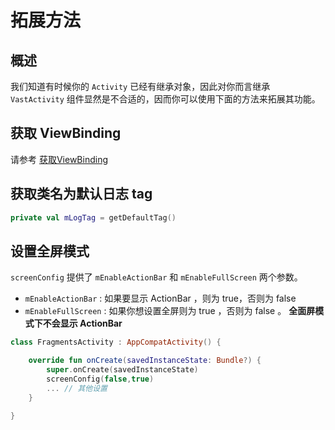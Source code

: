 # 拓展方法

## 概述

我们知道有时候你的 `Activity` 已经有继承对象，因此对你而言继承 `VastActivity` 组件显然是不合适的，因而你可以使用下面的方法来拓展其功能。

## 获取 ViewBinding

请参考 [获取ViewBinding](https://sakurajimamaii.github.io/AVE-DOC/documents/VastTools/architecture-components/ui-layer-libraries/view-bind/Reflex/#viewbinding)

## 获取类名为默认日志 tag

```kotlin
private val mLogTag = getDefaultTag()
```

## 设置全屏模式

`screenConfig` 提供了 `mEnableActionBar` 和 `mEnableFullScreen` 两个参数。

- `mEnableActionBar` : 如果要显示 ActionBar ，则为 true，否则为 false
- `mEnableFullScreen` : 如果你想设置全屏则为 true ，否则为 false 。 **全面屏模式下不会显示 ActionBar**

```kotlin
class FragmentsActivity : AppCompatActivity() {

    override fun onCreate(savedInstanceState: Bundle?) {
        super.onCreate(savedInstanceState)
        screenConfig(false,true)
        ... // 其他设置
    }

}
```